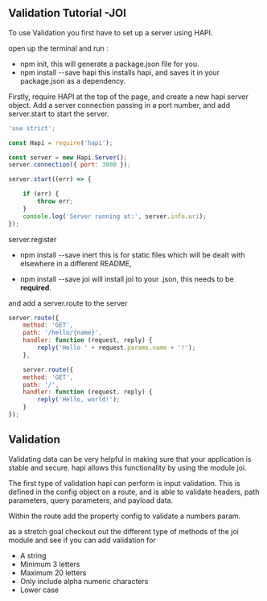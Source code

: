 ## Validation Tutorial -JOI

To use Validation you first have to set up a server using HAPI.

open up the terminal and run :
* npm init, this will generate a package.json file for you.
* npm install --save hapi this installs hapi, and saves it in your package.json as a dependency.


Firstly, require HAPI at the top of the page, and create a new hapi server object. Add a server connection passing in a port number, and add server.start to start the server.

```javascript
'use strict';

const Hapi = require('hapi');

const server = new Hapi.Server();
server.connection({ port: 3000 });

server.start((err) => {

    if (err) {
        throw err;
    }
    console.log('Server running at:', server.info.uri);
});
```



server.register
* npm install --save inert this is for static files which will be dealt with elsewhere in a different README,

* npm install --save joi will install joi to your .json,
this needs to be **required**.

and add a server.route to the server
```javascript
server.route({
    method: 'GET',
    path: '/hello/{name}',
    handler: function (request, reply) {
        reply('Hello ' + request.params.name + '!');
    },

    server.route({
    method: 'GET',
    path: '/',
    handler: function (request, reply) {
        reply('Hello, world!');
    }
});
```




## Validation

Validating data can be very helpful in making sure that your application is stable and secure. hapi allows this functionality by using the module joi.


The first type of validation hapi can perform is input validation. This is defined in the config object on a route, and is able to validate headers, path parameters, query parameters, and payload data.


Within the route add the property config to validate a numbers param.

as a stretch goal checkout out the different type of methods of the joi module and see if you can add validation for

* A string
* Minimum 3 letters
* Maximum 20 letters
* Only include alpha numeric characters
* Lower case

